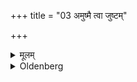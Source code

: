 +++
title = "03 अमुष्मै त्वा जुष्टम्"

+++

<details><summary>मूलम्</summary>

अमुष्मै त्वा जुष्टं निर्वपामीति देवतानामादेशं सकृद्द्विस्तूष्णीम् ३
</details>

<details><summary>Oldenberg</summary>

3. Once pronouncing the name of the deity (to whom the offering will be made): 'Agreeable to such and such (a deity) I pour thee out;' twice (it is done) silently.
</details>
